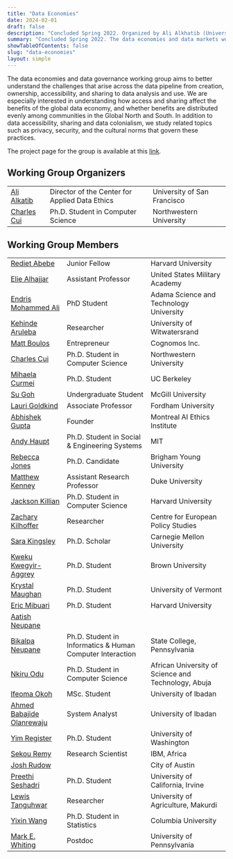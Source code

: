 ```yaml
---
title: "Data Economies"
date: 2024-02-01
draft: false
description: "Concluded Spring 2022. Organized by Ali Alkhatib (University of San Francisco) and Charles Cui (Northwestern University)"
summary: "Concluded Spring 2022. The data economies and data markets working group aims to better understand the challenges that arise across the data pipeline from creation, ownership, accessibility, and sharing to data analysis and use."
showTableOfContents: false
slug: "data-economies"
layout: simple
---
```

The data economies and data governance working group aims to better understand the challenges that arise across the data pipeline from creation, ownership, accessibility, and sharing to data analysis and use. We are especially interested in understanding how access and sharing affect the benefits of the global data economy, and whether benefits are distributed evenly among communities in the Global North and South. In addition to data accessibility, sharing and data colonialism, we study related topics such as privacy, security, and the cultural norms that govern these practices.

The project page for the group is available at this [link](projects/data_global_south).

## Working Group Organizers
|     |     |     |
| --- | --- | --- |
| [Ali Alkatib](https://ali-alkhatib.com/) | Director of the Center for Applied Data Ethics | University of San Francisco |
| [Charles Cui](https://yccui.github.io/) | Ph.D. Student in Computer Science | Northwestern University |

## Working Group Members
|     |     |     |
| --- | --- | --- |
| [Rediet Abebe](https://www.cs.cornell.edu/~red/) | Junior Fellow | Harvard University |
| [Elie Alhajjar](https://sites.google.com/site/eliealhajjar/home?authuser=0) | Assistant Professor | United States Military Academy |
| [Endris Mohammed Ali](https://www.linkedin.com/in/endris-mohammed-69253058/) | PhD Student | Adama Science and Technology University |
| [Kehinde Aruleba](https://www.linkedin.com/in/kehinde-aruleba-48a6b85a/) | Researcher | University of Witwatersrand |
| [Matt Boulos](https://boulos.ca/) | Entrepreneur | Cognomos Inc. |
| [Charles Cui](https://yccui.github.io/) | Ph.D. Student in Computer Science | Northwestern University |
| [Mihaela Curmei](https://mcurmei627.github.io/) | Ph.D. Student | UC Berkeley |
| [Su Goh](https://gohsu.com/) | Undergraduate Student | McGill University |
| [Lauri Goldkind](https://www.laurigoldkind.net/) | Associate Professor | Fordham University |
| [Abhishek Gupta](#) | Founder | Montreal AI Ethics Institute |
| [Andy Haupt](https://indraos.github.io/) | Ph.D. Student in Social & Engineering Systems | MIT |
| [Rebecca Jones](https://www.linkedin.com/in/rebecca-jones-85993658/) | Ph.D. Candidate | Brigham Young University |
| [Matthew Kenney](#) | Assistant Research Professor | Duke University |
| [Jackson Killian](https://killian-34.github.io/) | Ph.D. Student in Computer Science | Harvard University |
| [Zachary Kilhoffer](https://www.linkedin.com/in/zachary-kilhoffer-868a297a/) | Researcher | Centre for European Policy Studies |
| [Sara Kingsley](https://www.sarakingsley.info/) | Ph.D. Scholar | Carnegie Mellon University |
| [Kweku Kwegyir-Aggrey](https://cs.brown.edu/people/grad/kaggrey/) | Ph.D. Student | Brown University |
| [Krystal Maughan](https://kammitama5.github.io/about/) | Ph.D. Student | University of Vermont |
| [Eric Mibuari](#) | Ph.D. Student | Harvard University |
| [Aatish Neupane](#) |     |     |
| [Bikalpa Neupane](#) | Ph.D. Student in Informatics & Human Computer Interaction | State College, Pennsylvania |
| [Nkiru Odu](#) | Ph.D. Student in Computer Science | African University of Science and Technology, Abuja |
| [Ifeoma Okoh](https://www.linkedin.com/in/ifyokoh/) | MSc. Student | University of Ibadan |
| [Ahmed Babajide Olanrewaju](https://www.ui.edu.ng/ABOlanrewaju) | System Analyst | University of Ibadan |
| [Yim Register](http://students.washington.edu/yreg/) | Ph.D. Student | University of Washington |
| [Sekou Remy](https://researcher.watson.ibm.com/researcher/view.php?person=ke-Sekou.Lionel.Remy) | Research Scientist | IBM, Africa |
| [Josh Rudow](#) |     | City of Austin |
| [Preethi Seshadri](https://www.linkedin.com/in/preethi-seshadri/) | Ph.D. Student | University of California, Irvine |
| [Lewis Tanguhwar](https://www.linkedin.com/in/aondoyilalewistanguhwar/) | Researcher | University of Agriculture, Makurdi |
| [Yixin Wang](http://www.stat.columbia.edu/~yixinwang/) | Ph.D. Student in Statistics | Columbia University |
| [Mark E. Whiting](https://whiting.me/) | Postdoc | University of Pennsylvania |

